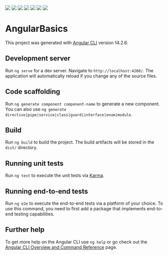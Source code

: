 <img src="ekrangörünümleri/1.JPG">
<img src="ekrangörünümleri/2.JPG">
<img src="ekrangörünümleri/3.JPG">
<img src="ekrangörünümleri/4.JPG">
<img src="ekrangörünümleri/5.JPG">
<img src="ekrangörünümleri/6.JPG">
<img src="ekrangörünümleri/7.JPG">



# AngularBasics

This project was generated with [Angular CLI](https://github.com/angular/angular-cli) version 14.2.6.

## Development server

Run `ng serve` for a dev server. Navigate to `http://localhost:4200/`. The application will automatically reload if you change any of the source files.

## Code scaffolding

Run `ng generate component component-name` to generate a new component. You can also use `ng generate directive|pipe|service|class|guard|interface|enum|module`.

## Build

Run `ng build` to build the project. The build artifacts will be stored in the `dist/` directory.

## Running unit tests

Run `ng test` to execute the unit tests via [Karma](https://karma-runner.github.io).

## Running end-to-end tests

Run `ng e2e` to execute the end-to-end tests via a platform of your choice. To use this command, you need to first add a package that implements end-to-end testing capabilities.

## Further help

To get more help on the Angular CLI use `ng help` or go check out the [Angular CLI Overview and Command Reference](https://angular.io/cli) page.
